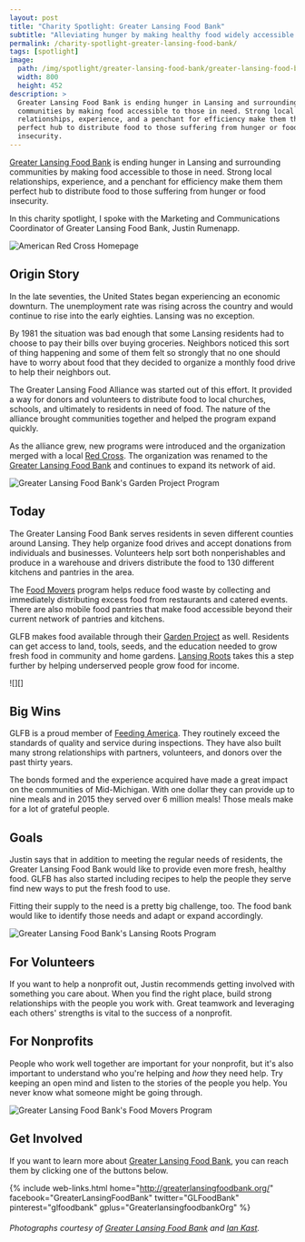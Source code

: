 ```yaml
---
layout: post
title: "Charity Spotlight: Greater Lansing Food Bank"
subtitle: "Alleviating hunger by making healthy food widely accessible."
permalink: /charity-spotlight-greater-lansing-food-bank/
tags: [spotlight]
image:
  path: /img/spotlight/greater-lansing-food-bank/greater-lansing-food-bank-.jpg
  width: 800
  height: 452
description: >
  Greater Lansing Food Bank is ending hunger in Lansing and surrounding
  communities by making food accessible to those in need. Strong local
  relationships, experience, and a penchant for efficiency make them them
  perfect hub to distribute food to those suffering from hunger or food
  insecurity.
---
```


[Greater Lansing Food Bank][1] is ending hunger in Lansing and surrounding communities by making food accessible to those in need. Strong local relationships, experience, and a penchant for efficiency make them them perfect hub to distribute food to those suffering from hunger or food insecurity.

In this charity spotlight, I spoke with the Marketing and Communications Coordinator of Greater Lansing Food Bank, Justin Rumenapp.

![][2]

## Origin Story

In the late seventies, the United States began experiencing an economic downturn. The unemployment rate was rising across the country and would continue to rise into the early eighties. Lansing was no exception.

By 1981 the situation was bad enough that some Lansing residents had to choose to pay their bills over buying groceries. Neighbors noticed this sort of thing happening and some of them felt so strongly that no one should have to worry about food that they decided to organize a monthly food drive to help their neighbors out.

The Greater Lansing Food Alliance was started out of this effort. It provided a way for donors and volunteers to distribute food to local churches, schools, and ultimately to residents in need of food. The nature of the alliance brought communities together and helped the program expand quickly.

As the alliance grew, new programs were introduced and the organization merged with a local [Red Cross][2]. The organization was renamed to the [Greater Lansing Food Bank][1] and continues to expand its network of aid.

![][4]

## Today

The Greater Lansing Food Bank serves residents in seven different counties around Lansing. They help organize food drives and accept donations from individuals and businesses. Volunteers help sort both nonperishables and produce in a warehouse and drivers distribute the food to 130 different kitchens and pantries in the area.

The [Food Movers][3] program helps reduce food waste by collecting and immediately distributing excess food from restaurants and catered events. There are also mobile food pantries that make food accessible beyond their current network of pantries and kitchens.

GLFB makes food available through their [Garden Project][4] as well. Residents can get access to land, tools, seeds, and the education needed to grow fresh food in community and home gardens. [Lansing Roots][5] takes this a step further by helping underserved people grow food for income.

![][]

## Big Wins

GLFB is a proud member of [Feeding America][6]. They routinely exceed the standards of quality and service during inspections. They have also built many strong relationships with partners, volunteers, and donors over the past thirty years.

The bonds formed and the experience acquired have made a great impact on the communities of Mid-Michigan. With one dollar they can provide up to nine meals and in 2015 they served over 6 million meals! Those meals make for a lot of grateful people.

## Goals

Justin says that in addition to meeting the regular needs of residents, the Greater Lansing Food Bank would like to provide even more fresh, healthy food. GLFB has also started including recipes to help the people they serve find new ways to put the fresh food to use.

Fitting their supply to the need is a pretty big challenge, too. The food bank would like to identify those needs and adapt or expand accordingly.

![][5]

## For Volunteers

If you want to help a nonprofit out, Justin recommends getting involved with something you care about. When you find the right place, build strong relationships with the people you work with. Great teamwork and leveraging each others' strengths is vital to the success of a nonprofit.

## For Nonprofits

People who work well together are important for your nonprofit, but it's also important to understand who you're helping and _how_ they need help. Try keeping an open mind and listen to the stories of the people you help. You never know what someone might be going through.

![][3]

## Get Involved

If you want to learn more about [Greater Lansing Food Bank][1], you can reach them by clicking one of the buttons below.

{% include web-links.html home="http://greaterlansingfoodbank.org/" facebook="GreaterLansingFoodBank" twitter="GLFoodBank" pinterest="glfoodbank" gplus="GreaterlansingfoodbankOrg" %}

###### Photographs courtesy of [Greater Lansing Food Bank][1] and [Ian Kast][7].



[1]: http://greaterlansingfoodbank.org/ "Greater Lansing Food Bank Homepage"
[2]: http://www.redcross.org/ "American Red Cross Homepage"
[3]: http://greaterlansingfoodbank.org/programs/food-movers/ "Greater Lansing Food Bank's Food Movers Program"
[4]: http://greaterlansingfoodbank.org/programs/the-garden-project/ "Greater Lansing Food Bank's Garden Project Program"
[5]: http://greaterlansingfoodbank.org/programs/lansing-roots/ "Greater Lansing Food Bank's Lansing Roots Program"
[6]: http://www.feedingamerica.org/ "Feeding America Homepage"
[7]: https://twitter.com/mriankast "Ian Kast on Twitter"
